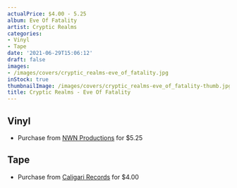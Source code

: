 ```yaml
---
actualPrice: $4.00 - 5.25
album: Eve Of Fatality
artist: Cryptic Realms
categories:
- Vinyl
- Tape
date: '2021-06-29T15:06:12'
draft: false
images:
- /images/covers/cryptic_realms-eve_of_fatality.jpg
inStock: true
thumbnailImage: /images/covers/cryptic_realms-eve_of_fatality-thumb.jpg
title: Cryptic Realms - Eve Of Fatality
---
```


## Vinyl
* Purchase from [NWN Productions](http://shop.nwnprod.com/index.php?route=product/product&path=76&product_id=1446&sort=pd.name&order=ASC) for $5.25
## Tape
* Purchase from [Caligari Records](https://caligarirecords.storenvy.com/products/15571611-cryptic-realms-eve-of-fatality) for $4.00
